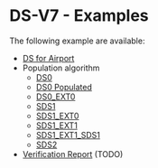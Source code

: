 # DS-V7 - Examples

The following example are available:

* [DS for Airport](https://raw.githubusercontent.com/semantifyit/ds-specifications/main/DomainSpecifications/DS-V7/Examples/DS-Airport.jsonld)
* Population algorithm
  * [DS0](https://raw.githubusercontent.com/semantifyit/ds-specifications/main/DomainSpecifications/DS-V7/Examples/DS-DS0.jsonld)
  * [DS0 Populated](https://raw.githubusercontent.com/semantifyit/ds-specifications/main/DomainSpecifications/DS-V7/Examples/DS-DS0-Populated.jsonld)
  * [DS0_EXT0](https://raw.githubusercontent.com/semantifyit/ds-specifications/main/DomainSpecifications/DS-V7/Examples/DS-DS0_EXT0.jsonld)
  * [SDS1](https://raw.githubusercontent.com/semantifyit/ds-specifications/main/DomainSpecifications/DS-V7/Examples/DS-SDS1.jsonld)
  * [SDS1_EXT0](https://raw.githubusercontent.com/semantifyit/ds-specifications/main/DomainSpecifications/DS-V7/Examples/DS-SDS1_EXT0.jsonld)
  * [SDS1_EXT1](https://raw.githubusercontent.com/semantifyit/ds-specifications/main/DomainSpecifications/DS-V7/Examples/DS-SDS1_EXT1.jsonld)
  * [SDS1_EXT1_SDS1](https://raw.githubusercontent.com/semantifyit/ds-specifications/main/DomainSpecifications/DS-V7/Examples/DS-SDS1_EXT1_SDS1.jsonld)
  * [SDS2](https://raw.githubusercontent.com/semantifyit/ds-specifications/main/DomainSpecifications/DS-V7/Examples/DS-SDS2.jsonld)  
* [Verification Report](./VerificationReport.json) (TODO)
